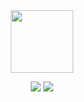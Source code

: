 <div id="header" align="center">
  <img src="https://media.giphy.com/media/M9gbBd9nbDrOTu1Mqx/giphy.gif" width="100"/>
</div>
<p align="center">
  <a href="https://git.io/streak-stats"><img src="https://github-readme-streak-stats.herokuapp.com?user=JGreyScales&theme=dark"/></a>
  <a href="https://git.io/streak-stats"><img src="https://github-readme-stats.vercel.app/api?username=JGreyScales&theme=dark"/></a>
  <a href="https://github-readme-stats.vercel.app/api/top-langs/?username=jasongaylord&langs_count=5&theme=tokyonight"/></a>
</p>
